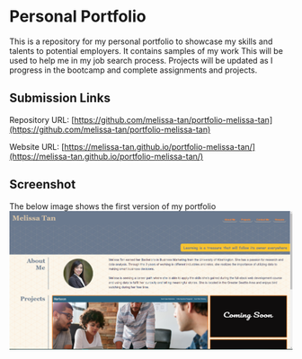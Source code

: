 # Personal Portfolio
This is a repository for my personal portfolio to showcase my skills and talents to potential employers. It contains samples of my work This will be used to help me in my job search process. Projects will be updated as I progress in the bootcamp and complete assignments and projects.

## Submission Links

Repository URL: [https://github.com/melissa-tan/portfolio-melissa-tan](https://github.com/melissa-tan/portfolio-melissa-tan)

Website URL: [https://melissa-tan.github.io/portfolio-melissa-tan/](https://melissa-tan.github.io/portfolio-melissa-tan/)

## Screenshot
The below image shows the first version of my portfolio
![Screenshot of website after refactoring](./assets/images/portfolio.png)